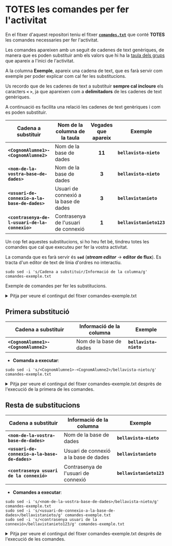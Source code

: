 # **TOTES** les comandes per fer l'activitat

En el fitxer d'aquest repositori teniu el fitxer [**```comandes.txt```**](./comandes.txt) que conté **TOTES** les comandes necessaries per fer l'activitat.

Les comandes apareixen amb un seguit de cadenes de text genèriques, de manera que es poden substituir amb els valors que hi ha la [taula dels grups](./README.md#taula-dels-grups) que apareix a l'inici de l'activitat.

A la columna **Exemple**, apareix una cadena de text, que es farà servir com  exemple per poder explicar com cal fer les substitucions.

Us recordo que de les cadenes de text a substituir **sempre cal incloure** els caracters **```<```** **```>```**, ja que apareixen com a **delimitadors** de les cadenes de text genèriques.

A continuació es facilita una relació les cadenes de text genèriques i com es poden substituir.

|Cadena a substituir|Nom de la columna de la taula|Vegades que<br>apareix|Exemple|
|---|---|:---:|---|
|**```<CognomAlumne1>-<CognomAlumne2>```**|Nom de la base de dades|**11**|**```bellavista-nieto```**|
|**```<nom-de-la-vostra-base-de-dades>```**|Nom de la base de dades|**3**|**```bellavista-nieto```**|
|**```<usuari-de-connexio-a-la-base-de-dades>```**|Usuari de connexió a la base de dades|**3**|**```bellavistanieto```**|
|**```<contrasenya-de-l-usuari-de-la-connexio>```**|Contrasenya de l'usuari de connexió|**1**|**```bellavistanieto123```**|

Un cop fet aquestes substitucions, si ho heu fet bé, tindreu totes les comandes que cal que executeu per fer la vostra activitat.

La comanda que es farà servir és **```sed```** (***stream editor*** -> **editor de flux**). Es tracta d'un editor de text de línia d'ordres no interactiu.

```
sudo sed -i 's/Cadena a substituir/Informació de la columna/g' comandes-exemple.txt
```

Exemple de comandes per fer les substitucions.

<details><summary>Pitja per veure el contingut del fitxer comandes-exemple.txt</summary>

Executem una comanda previa per veure el contingut del fitxer **```comandes-exemple.txt```**. 

* **Comanda a executar**:

```
cat comandes-exemple.txt
```

* **Sortida**:

<hr>

```bash

sudo docker image list |grep php:7.0-fpm

sudo docker image list |grep nginx

sudo docker image list |grep mariadb

sudo docker pull php:7.0-fpm

sudo docker pull nginx

sudo docker pull mariadb

sudo mkdir ~/<CognomAlumne1>-<CognomAlumne2>

cd ~/<CognomAlumne1>-<CognomAlumne2>

sudo mkdir ~/<CognomAlumne1>-<CognomAlumne2>/webSrv

sudo vi ~/<CognomAlumne1>-<CognomAlumne2>/webSrv/Dockerfile

FROM nginx
COPY ./default.conf /etc/nginx/conf.d/default.conf

sudo vi ~/<CognomAlumne1>-<CognomAlumne2>/webSrv/default.conf

server {  

     listen 80 default_server;  
     root /var/www/html;  
     index index.html index.php;  

     charset utf-8;  

     location / {  
      try_files $uri $uri/ /index.php?$query_string;  
     }  

     location = /favicon.ico { access_log off; log_not_found off; }  
     location = /robots.txt { access_log off; log_not_found off; }  

     access_log off;  
     error_log /var/log/nginx/error.log error;  

     sendfile off;  

     client_max_body_size 100m;  

     location ~ .php$ {  
      fastcgi_split_path_info ^(.+.php)(/.+)$;  
      fastcgi_pass php:9000;  
      fastcgi_index index.php;  
      include fastcgi_params;
      fastcgi_read_timeout 300;
      fastcgi_param SCRIPT_FILENAME $document_root$fastcgi_script_name;  
      fastcgi_intercept_errors off;  
      fastcgi_buffer_size 16k;  
      fastcgi_buffers 4 16k;  
    }  

     location ~ /.ht {  
      deny all;  
     }  
    }	
    
sudo git clone https://github.com/rapidcode-technologies-private-limited/php-e-commerce.git ~/<CognomAlumne1>-<CognomAlumne2>/phpSrv/

sudo vi ~/<CognomAlumne1>-<CognomAlumne2>/phpSrv/Dockerfile

FROM php:7.0-fpm
RUN docker-php-ext-install mysqli pdo pdo_mysql
RUN docker-php-ext-enable mysqli

sudo vi ~/<CognomAlumne1>-<CognomAlumne2>/docker-compose.yml

version: "3.9"
services:
   nginx:
     build: ./webSrv/
     ports:
       - 80:80
  
     volumes:
         - ./phpSrv/:/var/www/html/

   php:
     build: ./phpSrv/
     expose:
       - 9000
     volumes:
        - ./phpSrv/:/var/www/html/


   db:    
      image: mariadb  
      volumes: 
        -    mysql-data:/var/lib/mysql
      environment:  
       MYSQL_ROOT_PASSWORD: mariadb
       MYSQL_DATABASE: <nom-de-la-vostra-base-de-dades> 

volumes:
    mysql-data:
    
cd ~/<CognomAlumne1>-<CognomAlumne2>/
sudo docker compose up -d

sudo docker container list -a | grep db-1

sudo docker exec -ti <CognomAlumne1>-<CognomAlumne2>-db-1 bash

mariadb -u root -pmariadb

CREATE USER '<usuari-de-connexio-a-la-base-de-dades>'@'%' IDENTIFIED BY '<contrasenya-de-l-usuari-de-la-connexio>';

SELECT user FROM mysql.user;

GRANT ALL PRIVILEGES ON *.* TO '<usuari-de-connexio-a-la-base-de-dades>'@'%';

FLUSH PRIVILEGES;

show databases;

use <nom-de-la-vostra-base-de-dades>;

CREATE TABLE products(
  id mediumint(8) unsigned NOT NULL auto_increment,
  Name varchar(255) default NULL,
  Price varchar(255) default NULL,
  ImageUrl varchar(255) default NULL,
  PRIMARY KEY (id)
) AUTO_INCREMENT=1; 

INSERT INTO products (Name,Price,ImageUrl)
VALUES ("Laptop","100","c-1.png"),
       ("Drone","200","c-2.png"),
       ("VR","300","c-3.png"),
       ("Tablet","50","c-5.png"),
       ("Watch","90","c-6.png"),
       ("Phone Covers","20","c-7.png"),
       ("Phone","80","c-8.png"),
       ("Laptop","150","c-4.png");
       
exit

exit

cd ~/<CognomAlumne1>-<CognomAlumne2>/phpSrv

sudo vi index.php

$link = mysqli_connect('db', '<usuari-de-connexio-a-la-base-de-dades>', '<contrasenya-de-l-usuari-de-la-connexio>', '<nom-de-la-vostra-base-de-dades>');
```
<hr>
</details>

## Primera substitució

|Cadena a substituir|Informació de la columna|Exemple|
|---|---|---|
|**```<CognomAlumne1>-<CognomAlumne2>```**|Nom de la base de dades|**```bellavista-nieto```**|

* **Comanda a executar**:

```
sudo sed -i 's/<CognomAlumne1>-<CognomAlumne2>/bellavista-nieto/g' comandes-exemple.txt
```

<details><summary>Pitja per veure el contingut del fitxer comandes-exemple.txt desprès de l'execució de la primera de les comandes.</summary>
<hr>

```bash
sudo docker image list |grep php:7.0-fpm

sudo docker image list |grep nginx

sudo docker image list |grep mariadb

sudo docker pull php:7.0-fpm

sudo docker pull nginx

sudo docker pull mariadb

sudo mkdir ~/bellavista-nieto

cd ~/bellavista-nieto

sudo mkdir ~/bellavista-nieto/webSrv

sudo vi ~/bellavista-nieto/webSrv/Dockerfile

FROM nginx
COPY ./default.conf /etc/nginx/conf.d/default.conf

sudo vi ~/bellavista-nieto/webSrv/default.conf

server {  

     listen 80 default_server;  
     root /var/www/html;  
     index index.html index.php;  

     charset utf-8;  

     location / {  
      try_files $uri $uri/ /index.php?$query_string;  
     }  

     location = /favicon.ico { access_log off; log_not_found off; }  
     location = /robots.txt { access_log off; log_not_found off; }  

     access_log off;  
     error_log /var/log/nginx/error.log error;  

     sendfile off;  

     client_max_body_size 100m;  

     location ~ .php$ {  
      fastcgi_split_path_info ^(.+.php)(/.+)$;  
      fastcgi_pass php:9000;  
      fastcgi_index index.php;  
      include fastcgi_params;
      fastcgi_read_timeout 300;
      fastcgi_param SCRIPT_FILENAME $document_root$fastcgi_script_name;  
      fastcgi_intercept_errors off;  
      fastcgi_buffer_size 16k;  
      fastcgi_buffers 4 16k;  
    }  

     location ~ /.ht {  
      deny all;  
     }  
    }	
    
sudo git clone https://github.com/rapidcode-technologies-private-limited/php-e-commerce.git ~/bellavista-nieto/phpSrv/

sudo vi ~/bellavista-nieto/phpSrv/Dockerfile

FROM php:7.0-fpm
RUN docker-php-ext-install mysqli pdo pdo_mysql
RUN docker-php-ext-enable mysqli

sudo vi ~/bellavista-nieto/docker-compose.yml

version: "3.9"
services:
   nginx:
     build: ./webSrv/
     ports:
       - 80:80
  
     volumes:
         - ./phpSrv/:/var/www/html/

   php:
     build: ./phpSrv/
     expose:
       - 9000
     volumes:
        - ./phpSrv/:/var/www/html/


   db:    
      image: mariadb  
      volumes: 
        -    mysql-data:/var/lib/mysql
      environment:  
       MYSQL_ROOT_PASSWORD: mariadb
       MYSQL_DATABASE: <nom-de-la-vostra-base-de-dades> 

volumes:
    mysql-data:
    
cd ~/bellavista-nieto/
sudo docker compose up -d

sudo docker container list -a | grep db-1

sudo docker exec -ti bellavista-nieto-db-1 bash

mariadb -u root -pmariadb

CREATE USER '<usuari-de-connexio-a-la-base-de-dades>'@'%' IDENTIFIED BY '<contrasenya-de-l-usuari-de-la-connexio>';

SELECT user FROM mysql.user;

GRANT ALL PRIVILEGES ON *.* TO '<usuari-de-connexio-a-la-base-de-dades>'@'%';

FLUSH PRIVILEGES;

show databases;

use <nom-de-la-vostra-base-de-dades>;

CREATE TABLE products(
  id mediumint(8) unsigned NOT NULL auto_increment,
  Name varchar(255) default NULL,
  Price varchar(255) default NULL,
  ImageUrl varchar(255) default NULL,
  PRIMARY KEY (id)
) AUTO_INCREMENT=1; 

INSERT INTO products (Name,Price,ImageUrl)
VALUES ("Laptop","100","c-1.png"),
       ("Drone","200","c-2.png"),
       ("VR","300","c-3.png"),
       ("Tablet","50","c-5.png"),
       ("Watch","90","c-6.png"),
       ("Phone Covers","20","c-7.png"),
       ("Phone","80","c-8.png"),
       ("Laptop","150","c-4.png");
       
exit

exit

cd ~/bellavista-nieto/phpSrv

sudo vi index.php

$link = mysqli_connect('db', '<usuari-de-connexio-a-la-base-de-dades>', '<contrasenya-de-l-usuari-de-la-connexio>', '<nom-de-la-vostra-base-de-dades>');
```
<hr>
</details>


## Resta de substitucions

|Cadena a substituir|Informació de la columna|Exemple|
|---|---|---|
|**```<nom-de-la-vostra-base-de-dades>```**|Nom de la base de dades|**```bellavista-nieto```**|
|**```<usuari-de-connexio-a-la-base-de-dades>```**|Usuari de connexió a la base de dades|**```bellavistanieto```**|
|**```<contrasenya usuari de la connexió>```**|Contrasenya de l'usuari de connexió|**```bellavistanieto123```**|

* **Comandes a executar**:

```
sudo sed -i 's/<nom-de-la-vostra-base-de-dades>/bellavista-nieto/g' comandes-exemple.txt
sudo sed -i 's/<usuari-de-connexio-a-la-base-de-dades>/bellavistanieto/g' comandes-exemple.txt
sudo sed -i 's/<contrasenya usuari de la connexió>/bellavistanieto123/g' comandes-exemple.txt
```

<details><summary>Pitja per veure el contingut del fitxer comandes-exemple.txt desprès de l'execució de les comandes.</summary>

Executem una comanda per veure com ha quedat el contingut del fitxer **```comandes-exemple.txt```**. 

* **Comanda a executar**:

```
cat comandes-exemple.txt
```

* **Sortida**:


```bash
sudo docker image list |grep php:7.0-fpm

sudo docker image list |grep nginx

sudo docker image list |grep mariadb

sudo docker pull php:7.0-fpm

sudo docker pull nginx

sudo docker pull mariadb

sudo mkdir ~/bellavista-nieto

cd ~/bellavista-nieto

sudo mkdir ~/bellavista-nieto/webSrv

sudo vi ~/bellavista-nieto/webSrv/Dockerfile

FROM nginx
COPY ./default.conf /etc/nginx/conf.d/default.conf

sudo vi ~/bellavista-nieto/webSrv/default.conf

server {  

     listen 80 default_server;  
     root /var/www/html;  
     index index.html index.php;  

     charset utf-8;  

     location / {  
      try_files $uri $uri/ /index.php?$query_string;  
     }  

     location = /favicon.ico { access_log off; log_not_found off; }  
     location = /robots.txt { access_log off; log_not_found off; }  

     access_log off;  
     error_log /var/log/nginx/error.log error;  

     sendfile off;  

     client_max_body_size 100m;  

     location ~ .php$ {  
      fastcgi_split_path_info ^(.+.php)(/.+)$;  
      fastcgi_pass php:9000;  
      fastcgi_index index.php;  
      include fastcgi_params;
      fastcgi_read_timeout 300;
      fastcgi_param SCRIPT_FILENAME $document_root$fastcgi_script_name;  
      fastcgi_intercept_errors off;  
      fastcgi_buffer_size 16k;  
      fastcgi_buffers 4 16k;  
    }  

     location ~ /.ht {  
      deny all;  
     }  
    }	
    
sudo git clone https://github.com/rapidcode-technologies-private-limited/php-e-commerce.git ~/bellavista-nieto/phpSrv/

sudo vi ~/bellavista-nieto/phpSrv/Dockerfile

FROM php:7.0-fpm
RUN docker-php-ext-install mysqli pdo pdo_mysql
RUN docker-php-ext-enable mysqli

sudo vi ~/bellavista-nieto/docker-compose.yml

version: "3.9"
services:
   nginx:
     build: ./webSrv/
     ports:
       - 80:80
  
     volumes:
         - ./phpSrv/:/var/www/html/

   php:
     build: ./phpSrv/
     expose:
       - 9000
     volumes:
        - ./phpSrv/:/var/www/html/


   db:    
      image: mariadb  
      volumes: 
        -    mysql-data:/var/lib/mysql
      environment:  
       MYSQL_ROOT_PASSWORD: mariadb
       MYSQL_DATABASE: bellavista-nieto 

volumes:
    mysql-data:
    
cd ~/bellavista-nieto/
sudo docker compose up -d

sudo docker container list -a | grep db-1

sudo docker exec -ti bellavista-nieto-db-1 bash

mariadb -u root -pmariadb

CREATE USER 'bellavistanieto'@'%' IDENTIFIED BY '<contrasenya-de-l-usuari-de-la-connexio>';

SELECT user FROM mysql.user;

GRANT ALL PRIVILEGES ON *.* TO 'bellavistanieto'@'%';

FLUSH PRIVILEGES;

show databases;

use bellavista-nieto;

CREATE TABLE products(
  id mediumint(8) unsigned NOT NULL auto_increment,
  Name varchar(255) default NULL,
  Price varchar(255) default NULL,
  ImageUrl varchar(255) default NULL,
  PRIMARY KEY (id)
) AUTO_INCREMENT=1; 

INSERT INTO products (Name,Price,ImageUrl)
VALUES ("Laptop","100","c-1.png"),
       ("Drone","200","c-2.png"),
       ("VR","300","c-3.png"),
       ("Tablet","50","c-5.png"),
       ("Watch","90","c-6.png"),
       ("Phone Covers","20","c-7.png"),
       ("Phone","80","c-8.png"),
       ("Laptop","150","c-4.png");
       
exit

exit

cd ~/bellavista-nieto/phpSrv

sudo vi index.php

$link = mysqli_connect('db', 'bellavistanieto', 'bellavistanieto123', 'bellavista-nieto');
```
<hr>
</details>
